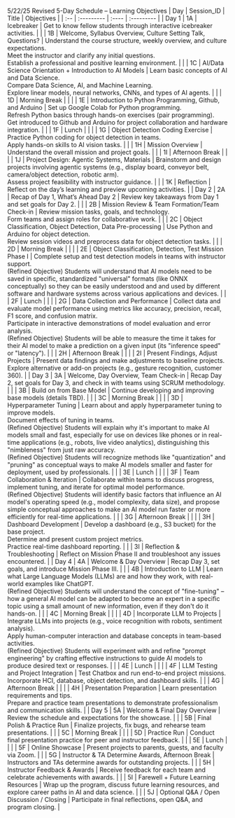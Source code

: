 
5/22/25 Revised 5-Day Schedule – Learning Objectives
| Day | Session_ID | Title | Objectives |
| :-- | :--------- | :---- | :--------- |
| Day 1 | 1A | Icebreaker | Get to know fellow students through interactive icebreaker activities. |
| | 1B | Welcome, Syllabus Overview, Culture Setting Talk, Questions? | Understand the course structure, weekly overview, and culture expectations. <br> Meet the instructor and clarify any initial questions. <br> Establish a professional and positive learning environment. |
| | 1C | AI/Data Science Orientation + Introduction to AI Models | Learn basic concepts of AI and Data Science. <br> Compare Data Science, AI, and Machine Learning. <br> Explore linear models, neural networks, CNNs, and types of AI agents. |
| | 1D | Morning Break | |
| | 1E | Introduction to Python Programming, Github, and Arduino | Set up Google Colab for Python programming. <br> Refresh Python basics through hands-on exercises (pair programming). <br> Get introduced to Github and Arduino for project collaboration and hardware integration. |
| | 1F | Lunch | |
| | 1G | Object Detection Coding Exercise | Practice Python coding for object detection in teams. <br> Apply hands-on skills to AI vision tasks. |
| | 1H | Mission Overview | Understand the overall mission and project goals. |
| | 1I | Afternoon Break | |
| | 1J | Project Design: Agentic Systems, Materials | Brainstorm and design projects involving agentic systems (e.g., display board, conveyor belt, camera/object detection, robotic arm). <br> Assess project feasibility with instructor guidance. |
| | 1K | Reflection | Reflect on the day’s learning and preview upcoming activities. |
| Day 2 | 2A | Recap of Day 1, What’s Ahead Day 2 | Review key takeaways from Day 1 and set goals for Day 2. |
| | 2B | Mission Review & Team Formation/Team Check-in | Review mission tasks, goals, and technology. <br> Form teams and assign roles for collaborative work. |
| | 2C | Object Classification, Object Detection, Data Pre-processing | Use Python and Arduino for object detection. <br> Review session videos and preprocess data for object detection tasks. |
| | 2D | Morning Break | |
| | 2E | Object Classification, Detection, Test Mission Phase I | Complete setup and test detection models in teams with instructor support. <br> (Refined Objective) Students will understand that AI models need to be saved in specific, standardized "universal" formats (like ONNX conceptually) so they can be easily understood and and used by different software and hardware systems across various applications and devices. |
| | 2F | Lunch | |
| | 2G | Data Collection and Performance | Collect data and evaluate model performance using metrics like accuracy, precision, recall, F1 score, and confusion matrix. <br> Participate in interactive demonstrations of model evaluation and error analysis. <br> (Refined Objective) Students will be able to measure the time it takes for their AI model to make a prediction on a given input (its "inference speed" or "latency"). |
| | 2H | Afternoon Break | |
| | 2I | Present Findings, Adjust Projects | Present data findings and make adjustments to baseline projects. <br> Explore alternative or add-on projects (e.g., gesture recognition, customer 360). |
| Day 3 | 3A | Welcome, Day Overview, Team Check-in | Recap Day 2, set goals for Day 3, and check in with teams using SCRUM methodology. |
| | 3B | Build on from Base Model | Continue developing and improving base models (details TBD). |
| | 3C | Morning Break | |
| | 3D | Hyperparameter Tuning | Learn about and apply hyperparameter tuning to improve models. <br> Document effects of tuning in teams. <br> (Refined Objective) Students will explain why it's important to make AI models small and fast, especially for use on devices like phones or in real-time applications (e.g., robots, live video analytics), distinguishing this "nimbleness" from just raw accuracy. <br> (Refined Objective) Students will recognize methods like "quantization" and "pruning" as conceptual ways to make AI models smaller and faster for deployment, used by professionals. |
| | 3E | Lunch | |
| | 3F | Team Collaboration & Iteration | Collaborate within teams to discuss progress, implement tuning, and iterate for optimal model performance. <br> (Refined Objective) Students will identify basic factors that influence an AI model's operating speed (e.g., model complexity, data size), and propose simple conceptual approaches to make an AI model run faster or more efficiently for real-time applications. |
| | 3G | Afternoon Break | |
| | 3H | Dashboard Development | Develop a dashboard (e.g., S3 bucket) for the base project. <br> Determine and present custom project metrics. <br> Practice real-time dashboard reporting. |
| | 3I | Reflection & Troubleshooting | Reflect on Mission Phase II and troubleshoot any issues encountered. |
| Day 4 | 4A | Welcome & Day Overview | Recap Day 3, set goals, and introduce Mission Phase III. |
| | 4B | Introduction to LLM | Learn what Large Language Models (LLMs) are and how they work, with real-world examples like ChatGPT. <br> (Refined Objective) Students will understand the concept of "fine-tuning" – how a general AI model can be adapted to become an expert in a specific topic using a small amount of new information, even if they don't do it hands-on. |
| | 4C | Morning Break | |
| | 4D | Incorporate LLM to Projects | Integrate LLMs into projects (e.g., voice recognition with robots, sentiment analysis). <br> Apply human-computer interaction and database concepts in team-based activities. <br> (Refined Objective) Students will experiment with and refine "prompt engineering" by crafting effective instructions to guide AI models to produce desired text or responses. |
| | 4E | Lunch | |
| | 4F | LLM Testing and Project Integration | Test Chatbox and run end-to-end project missions. <br> Incorporate HCI, database, object detection, and dashboard skills. |
| | 4G | Afternoon Break | |
| | 4H | Presentation Preparation | Learn presentation requirements and tips. <br> Prepare and practice team presentations to demonstrate professionalism and communication skills. |
| Day 5 | 5A | Welcome & Final Day Overview | Review the schedule and expectations for the showcase. |
| | 5B | Final Polish & Practice Run | Finalize projects, fix bugs, and rehearse team presentations. |
| | 5C | Morning Break | |
| | 5D | Practice Run | Conduct final presentation practice for peer and instructor feedback. |
| | 5E | Lunch | |
| | 5F | Online Showcase | Present projects to parents, guests, and faculty via Zoom. |
| | 5G | Instructor & TA Determine Awards, Afternoon Break | Instructors and TAs determine awards for outstanding projects. |
| | 5H | Instructor Feedback & Awards | Receive feedback for each team and celebrate achievements with awards. |
| | 5I | Farewell + Future Learning Resources | Wrap up the program, discuss future learning resources, and explore career paths in AI and data science. |
| | 5J | Optional Q&A / Open Discussion / Closing | Participate in final reflections, open Q&A, and program closing. |

